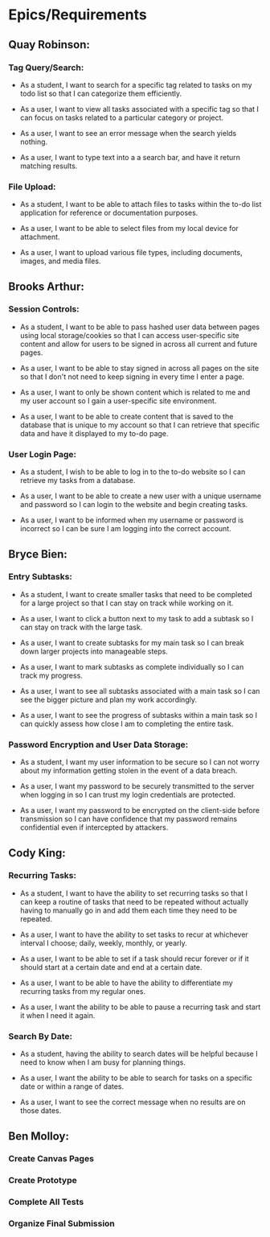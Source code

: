 # Epics/Requirements
## Quay Robinson:

### Tag Query/Search: 
 - As a student, I want to search for a specific tag related to tasks on my todo list so that I can categorize them efficiently.

 - As a user, I want to view all tasks associated with a specific tag so that I can focus on tasks related to a particular category or project.

 - As a user, I want to see an error message when the search yields nothing.
 - As a user, I want to type text into a a search bar, and have it return matching results.

### File Upload: 
 - As a student, I want to be able to attach files to tasks within the to-do list application for reference or documentation purposes.

 - As a user, I want to be able to select files from my local device for attachment.

 - As a user, I want to upload various file types, including documents, images, and media files.
## Brooks Arthur:

### Session Controls:
 - As a student, I want to be able to pass hashed user data between pages using local storage/cookies so that I can access user-specific site content and allow for users to be signed in across all current and future pages.

 - As a user, I want to be able to stay signed in across all pages on the site so that I don't not need to keep signing in every time I enter a page.

 - As a user, I want to only be shown content which is related to me and my user account so I gain a user-specific site environment.

 - As a user, I want to be able to create content that is saved to the database that is unique to my account so that I can retrieve that specific data and have it displayed to my to-do page.

### User Login Page:
 - As a student, I wish to be able to log in to the to-do website so I can retrieve my tasks from a database.

 - As a user, I want to be able to create a new user with a unique username and password so I can login to the website and begin creating tasks.

 - As a user, I want to be informed when my username or password is incorrect so I can be sure I am logging into the correct account.

## Bryce Bien:

### Entry Subtasks:
 - As a student, I want to create smaller tasks that need to be completed for a large project so that I can stay on track while working on it.

 - As a user, I want to click a button next to my task to add a subtask so I can stay on track with the large task.

 - As a user, I want to create subtasks for my main task so I can break down larger projects into manageable steps.

 - As a user, I want to mark subtasks as complete individually so I can track my progress.

 - As a user, I want to see all subtasks associated with a main task so I can see the bigger picture and plan my work accordingly.

 - As a user, I want to see the progress of subtasks within a main task so I can quickly assess how close I am to completing the entire task.

### Password Encryption and User Data Storage:
 - As a student, I want my user information to be secure so I can not worry about my information getting stolen in the event of a data breach.

 - As a user, I want my password to be securely transmitted to the server when logging in so I can trust my login credentials are protected.

 - As a user, I want my password to be encrypted on the client-side before transmission so I can have confidence that my password remains confidential even if intercepted by attackers.

## Cody King:

### Recurring Tasks:
 - As a student, I want to have the ability to set recurring tasks so that I can keep a routine of tasks that need to be repeated without actually having to manually go in and add them each time they need to be repeated.

 - As a user, I want to have the ability to set tasks to recur at whichever interval I choose; daily, weekly, monthly, or yearly.

 - As a user, I want to be able to set if a task should recur forever or if it should start at a certain date and end at a certain date.

 - As a user, I want to be able to have the ability to differentiate my recurring tasks from my regular ones.

 - As a user, I want the ability to be able to pause a recurring task and start it when I need it again.

### Search By Date:
 - As a student, having the ability to search dates will be helpful because I need to know when I am busy for planning things.

 - As a user, I want the ability to be able to search for tasks on a specific date or within a range of dates.

 - As a user, I want to see the correct message when no results are on those dates.

 ## Ben Molloy:

### Create Canvas Pages
### Create Prototype
### Complete All Tests
### Organize Final Submission